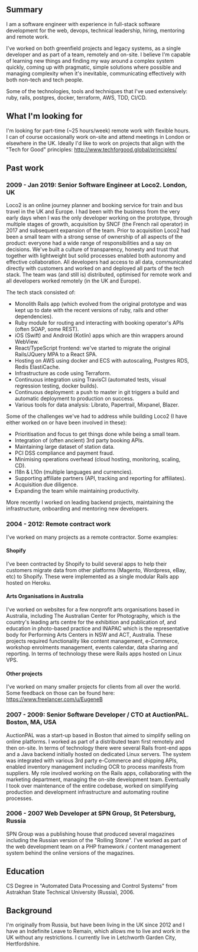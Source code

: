 ## Summary

I am a software engineer with experience in full-stack software development for
the web, devops, technical leadership, hiring, mentoring and remote work.

I've worked on both greenfield projects and legacy systems, as a single
developer and as part of a team, remotely and on-site. I believe I'm capable of
learning new things and finding my way around a complex system quickly, coming
up with pragmatic, simple solutions where possible and managing complexity when
it's inevitable, communicating effectively with both non-tech and tech people.

Some of the technologies, tools and techniques that I've used extensively:
ruby, rails, postgres, docker, terraform, AWS, TDD, CI/CD.

## What I'm looking for

I'm looking for part-time (~25 hours/week) remote work with flexible hours. I
can of course occasionally work on-site and attend meetings in London or
elsewhere in the UK. Ideally I'd like to work on projects that align with the
"Tech for Good" principles: http://www.techforgood.global/principles/

## Past work

### 2009 - Jan 2019: Senior Software Engineer at Loco2. London, UK

Loco2 is an online journey planner and booking service for train and bus travel
in the UK and Europe. I had been with the business from the very early days
when I was the only developer working on the prototype, through multiple stages
of growth, acquisition by SNCF (the French rail operator) in 2017 and
subsequent expansion of the team. Prior to acquisition Loco2 had been a small
team with a strong sense of ownership of all aspects of the product: everyone
had a wide range of responsibilities and a say on decisions. We've built a
culture of transparency, honesty and trust that together with lightweight but
solid processes enabled both autonomy and effective collaboration. All
developers had access to all data, communicated directly with customers and
worked on and deployed all parts of the tech stack. The team was (and still is)
distributed, optimised for remote work and all developers worked remotely (in
the UK and Europe).

The tech stack consisted of:

* Monolith Rails app (which evolved from the original prototype and was kept up
to date with the recent versions of ruby, rails and other dependencies).
* Ruby module for routing and interacting with booking operator's APIs (often
SOAP, some REST). 
* iOS (Swift) and Android (Kotlin) apps which are thin wrappers around WebView.
* React/TypeScript frontend: we've started to migrate the original Rails/JQuery
MPA to a React SPA.
* Hosting on AWS using docker and ECS with autoscaling, Postgres RDS, Redis
ElastiCache.
* Infrastructure as code using Terraform. 
* Continuous integration using TravisCI (automated tests, visual regression
testing, docker builds).
* Continuous deployment: a push to master in git triggers a build and automatic
deployment to production on success. 
* Various tools for data analysis: Librato, Papertrail, Mixpanel, Blazer.

Some of the challenges we've had to address while building Loco2 (I have either
worked on or have been involved in these):

* Prioritisation and focus to get things done while being a small team.
* Integration of (often ancient) 3rd party booking APIs. 
* Maintaining large dataset of station data.
* PCI DSS compliance and payment fraud.
* Minimising operations overhead (cloud hosting, monitoring, scaling, CD).
* I18n & L10n (multiple languages and currencies).
* Supporting affiliate partners (API, tracking and reporting for affiliates).
* Acquisition due diligence.
* Expanding the team while maintaining productivity.

More recently I worked on leading backend projects, maintaining the
infrastructure, onboarding and mentoring new developers.

### 2004 - 2012: Remote contract work

I've worked on many projects as a remote contractor. Some examples: 

#### Shopify

I've been contracted by Shopify to build several apps to help their customers
migrate data from other platforms (Magento, Wordpress, eBay, etc) to Shopify.
These were implemented as a single modular Rails app hosted on Heroku.

#### Arts Organisations in Australia

I've worked on websites for a few nonprofit arts organisations based in
Australia, including The Australian Center for Photography, which is the
country's leading arts centre for the exhibition and publication of, and
education in photo-based practice and INAPAC which is the representative body
for Performing Arts Centers in NSW and ACT, Australia. These projects required
functionality like content management, e-Commerce, workshop enrolments
management, events calendar, data sharing and reporting. In terms of technology
these were Rails apps hosted on Linux VPS.

#### Other projects

I've worked on many smaller projects for clients from all over the world. Some
feedback on those can be found here: https://www.freelancer.com/u/EugeneB

### 2007 - 2009: Senior Software Developer / CTO at AuctionPAL. Boston, MA, USA

AuctionPAL was a start-up based in Boston that aimed to simplify selling on
online platforms. I worked as part of a distributed team first remotely and
then on-site. In terms of technology there were several Rails front-end apps
and a Java backend initially hosted on dedicated Linux servers. The system was
integrated with various 3rd party e-Commerce and shipping APIs, enabled
inventory management including OCR to process manifests from suppliers. My role
involved working on the Rails apps, collaborating with the marketing
department, managing the on-site development team. Eventually I took over
maintenance of the entire codebase, worked on simplifying production and
development infrastructure and automating routine processes.

### 2006 - 2007 Web Developer at SPN Group, St Petersburg, Russia

SPN Group was a publishing house that produced several magazines including the
Russian version of the "Rolling Stone". I've worked as part of the web
development team on a PHP framework / content management system behind the
online versions of the magazines. 

## Education

CS Degree in "Automated Data Processing and Control Systems" from Astrakhan
State Technical University (Russia), 2006.

## Background

I'm originally from Russia, but have been living in the UK since 2012 and I
have an Indefinite Leave to Remain, which allows me to live and work in the UK
without any restrictions. I currently live in Letchworth Garden City,
Hertfordshire.
